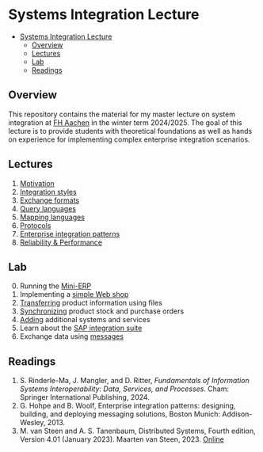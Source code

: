 # Systems Integration Lecture

<!--toc:start-->

- [Systems Integration Lecture](#systems-integration-lecture)
  - [Overview](#overview)
  - [Lectures](#lectures)
  - [Lab](#lab)
  - [Readings](#readings)
  <!--toc:end-->

## Overview

This repository contains the material for my master lecture on system
integration at [FH Aachen](https://fh-aachen.de) in the winter term 2024/2025.
The goal of this lecture is to provide students with theoretical foundations as
well as hands on experience for implementing complex enterprise integration
scenarios.

## Lectures

1. [Motivation](lectures/motivation.md)
1. [Integration styles](lectures/integration-styles.md)
1. [Exchange formats](lectures/exchange-formats.md)
1. [Query languages](lectures/query-languages.md)
1. [Mapping languages](lectures/mapping-languages.md)
1. [Protocols](lectures/protocols.md)
1. [Enterprise integration patterns](lectures/enterprise-integration-patterns.md)
1. [Reliability & Performance](lectures/reliability-performance.md)

## Lab

0. Running the [Mini-ERP](./lab/mini-erp.md)
1. Implementing a [simple Web shop](./lab/simple-web-shop.md)
2. [Transferring](./lab/file-transfer.md) product information using files
3. [Synchronizing](./lab/rpc.md) product stock and purchase orders
4. [Adding](./lab/complex-system-landscape.md) additional systems and services
5. Learn about the [SAP integration suite](./lab/integration-suite.md)
6. Exchange data using [messages](./lab/messaging.md)

## Readings

1. S. Rinderle-Ma, J. Mangler, and D. Ritter, _Fundamentals of Information
   Systems Interoperability: Data, Services, and Processes_. Cham: Springer
   International Publishing, 2024.
2. G. Hohpe and B. Woolf, Enterprise integration patterns: designing, building,
   and deploying messaging solutions, Boston Munich: Addison-Wesley, 2013.
3. M. van Steen and A. S. Tanenbaum, Distributed Systems, Fourth edition,
   Version 4.01 (January 2023). Maarten van Steen, 2023.
   [Online](https://www.distributed-systems.net/index.php/books/ds4/)
